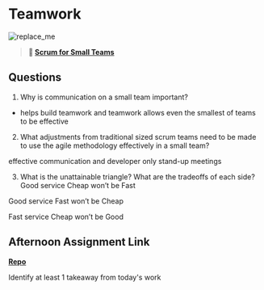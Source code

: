 # Teamwork

![replace_me](https://codeworks.blob.core.windows.net/public/assets/img/illustrations/placeholder.svg)

> **📖 [Scrum for Small Teams](https://codeworksacademy.com/fs-student-guide/resources/wk8-9/02-Scrum-For-Small-Teams)**

## Questions

1. Why is communication on a small team important?

- helps build teamwork and teamwork allows even the smallest of teams to be effective

2. What adjustments from traditional sized scrum teams need to be made to use the agile methodology effectively in a small team?

effective communication and developer only stand-up meetings

3. What is the unattainable triangle? What are the tradeoffs of each side?
   Good service Cheap won’t be Fast

Good service Fast won’t be Cheap

Fast service Cheap won’t be Good

## Afternoon Assignment Link

**[Repo](capstone)**

Identify at least 1 takeaway from today's work
